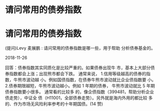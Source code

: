 # 请问常用的债券指数

# 请问常用的债券指数

(提问)Levy 麦展鹏 : 请问常用的债券指数是哪一些，用于帮助 分析债券基金的。

2018-11-26

回答：债券指数其实同质化是比较严重的。如果债券出现牛 市，基本上大部分债券指数都会上涨；出现熊市都会下跌。 通常来说， 1.信用等级越高的债券的指数，牛熊市波动越 小。例如国债指数，在债券牛熊市波动就比企业债指数要 小。 2.债券期限越短，牛熊市波动越小。例如 1 年期的债券， 牛熊市波动就比 5 年期债券指数要小很多。 通常看的比较多 的，像企债指数（399481，帮助分析企业债走势），中证全 债（H11001，全部债券走势）。另外就是海内外用的都比较 多的、作为市场无风险利率参考的十年期国债。(14 赞)